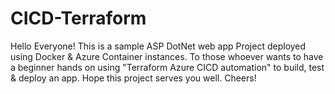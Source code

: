 # CICD-Terraform
Hello Everyone!
This is a sample ASP DotNet web app Project deployed using Docker & Azure Container instances.
To those whoever wants to have a beginner hands on using "Terraform Azure CICD automation" to build, test & deploy an app.
Hope this project serves you well. Cheers!
